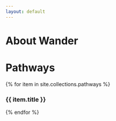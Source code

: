 ```yaml
---
layout: default
---
```


# About Wander
# Pathways
{% for item in site.collections.pathways %}
### {{ item.title }}
{% endfor %}